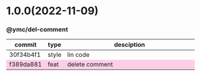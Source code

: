 <a name="1.0.0"></a>
# 1.0.0(2022-11-09)
### @ymc/del-comment
<table><thead><tr><th>commit</th><th>type</th><th style="width:80%">desciption</th></tr></thead><tbody><tr><td><a title="style(core): lin code&#10;&#10;export handle as default&#10;&#10;generated by ymc@robot" hrel="https://github.com/ymc-github/js-idea/commit/130f34b4f1a56af95abb5b5ee3ca0915e5e492e6"> 30f34b4f1 </a></td>
<td>style</td>
<td>lin code</td></tr>
<tr style="background-color:#fdcee8;" ><td><a title="feat(core): delete comment&#10;&#10;to keep zero error,warn&#10;to keep package.json to be not-modified&#10;&#10;generated by ymc@robot" hrel="https://github.com/ymc-github/js-idea/commit/6f389da881184660bbe20a250ff159d9b0685fe7"> f389da881 </a></td>
<td>feat</td>
<td>delete comment</td></tr></tbody></table>